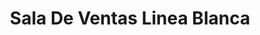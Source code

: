 ---
title: "Sala De Ventas Linea Blanca"
url: /boquete/sala-de-ventas-linea-blanca/
shop: Eisenwaren
---